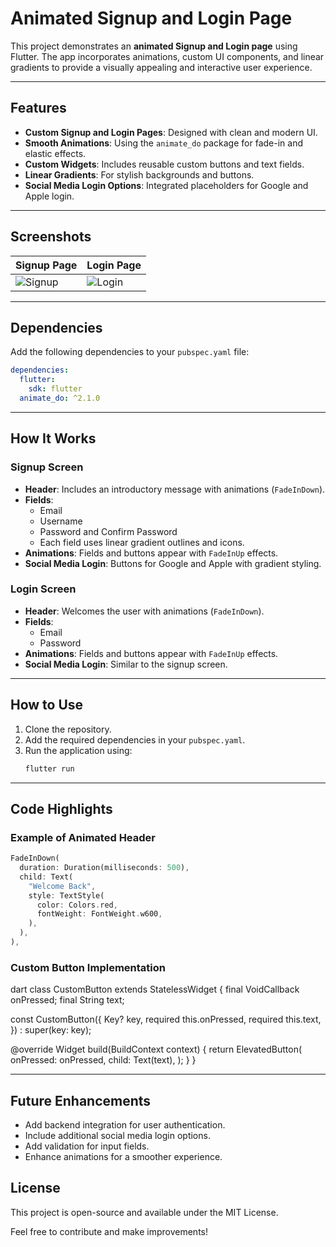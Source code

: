 # Animated Signup and Login Page

This project demonstrates an **animated Signup and Login page** using Flutter. The app incorporates animations, custom UI components, and linear gradients to provide a visually appealing and interactive user experience.

---

## Features

- **Custom Signup and Login Pages**: Designed with clean and modern UI.
- **Smooth Animations**: Using the `animate_do` package for fade-in and elastic effects.
- **Custom Widgets**: Includes reusable custom buttons and text fields.
- **Linear Gradients**: For stylish backgrounds and buttons.
- **Social Media Login Options**: Integrated placeholders for Google and Apple login.

---

## Screenshots

| Signup Page | Login Page |
|-------------|------------|
| ![Signup](path/to/signup-screenshot.png) | ![Login](path/to/login-screenshot.png) |

---

## Dependencies

Add the following dependencies to your `pubspec.yaml` file:

```yaml
dependencies:
  flutter:
    sdk: flutter
  animate_do: ^2.1.0
```

---

## How It Works

### **Signup Screen**

- **Header**: Includes an introductory message with animations (`FadeInDown`).
- **Fields**: 
  - Email
  - Username
  - Password and Confirm Password
  - Each field uses linear gradient outlines and icons.
- **Animations**: Fields and buttons appear with `FadeInUp` effects.
- **Social Media Login**: Buttons for Google and Apple with gradient styling.

### **Login Screen**

- **Header**: Welcomes the user with animations (`FadeInDown`).
- **Fields**:
  - Email
  - Password
- **Animations**: Fields and buttons appear with `FadeInUp` effects.
- **Social Media Login**: Similar to the signup screen.

---

## How to Use

1. Clone the repository.
2. Add the required dependencies in your `pubspec.yaml`.
3. Run the application using:
   ```bash
   flutter run
   ```

---

## Code Highlights

### Example of Animated Header

```dart
FadeInDown(
  duration: Duration(milliseconds: 500),
  child: Text(
    "Welcome Back",
    style: TextStyle(
      color: Colors.red,
      fontWeight: FontWeight.w600,
    ),
  ),
),
```

### Custom Button Implementation

dart
class CustomButton extends StatelessWidget {
  final VoidCallback onPressed;
  final String text;

  const CustomButton({
    Key? key,
    required this.onPressed,
    required this.text,
  }) : super(key: key);

  @override
  Widget build(BuildContext context) {
    return ElevatedButton(
      onPressed: onPressed,
      child: Text(text),
    );
  }
}


---

## Future Enhancements

- Add backend integration for user authentication.
- Include additional social media login options.
- Add validation for input fields.
- Enhance animations for a smoother experience.


## License

This project is open-source and available under the MIT License.

Feel free to contribute and make improvements!

